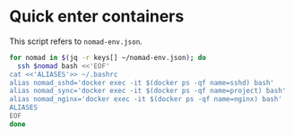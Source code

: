 # Quick enter containers

This script refers to `nomad-env.json`.

```bash
for nomad in $(jq -r keys[] ~/nomad-env.json); do
  ssh $nomad bash <<'EOF'
cat <<'ALIASES'>> ~/.bashrc
alias nomad_sshd='docker exec -it $(docker ps -qf name=sshd) bash'
alias nomad_sync='docker exec -it $(docker ps -qf name=project) bash'
alias nomad_nginx='docker exec -it $(docker ps -qf name=nginx) bash'
ALIASES
EOF
done
```
